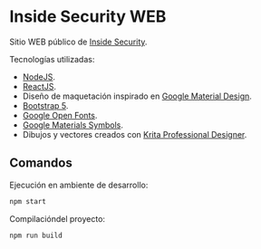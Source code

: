 # Inside Security WEB

Sitio WEB público de [Inside Security](https://insidesecurity.cl/).

Tecnologías utilizadas:

- [NodeJS](https://nodejs.org/).
- [ReactJS](https://react.dev/).
- Diseño de maquetación inspirado en [Google Material Design](https://design.google/).
- [Bootstrap 5](https://getbootstrap.com/docs/5.2).
- [Google Open Fonts](https://fonts.google.com/).
- [Google Materials Symbols](https://fonts.google.com/icons).
- Dibujos y vectores creados con [Krita Professional Designer](https://krita.org/es/).


## Comandos

Ejecución en ambiente de desarrollo:

```bash
npm start
```

Compilacióndel proyecto:

```bash
npm run build
```

